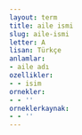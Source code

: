 ```yaml
---
layout: term
title: aile ismi
slug: aile-ismi
letter: A
lisan: Türkçe
anlamlar:
- aile adı
ozellikler:
- - isim
ornekler:
- - ''
orneklerkaynak:
- - ''
---
```

